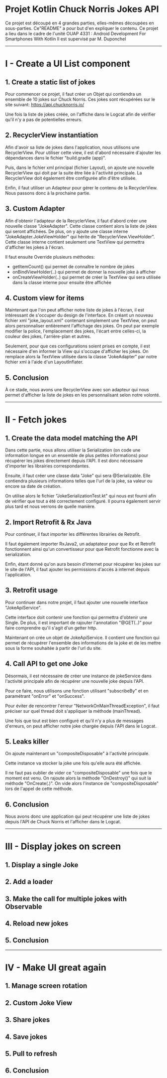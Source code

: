 # Projet Kotlin Chuck Norris Jokes API

Ce projet est découpé en 4 grandes parties, elles-mêmes découpées en sous-parties.
Ce"README" a pour but d'en expliquer le contenu.
Ce projet a lieu dans le cadre de l'unité OUAP 4331 : Android Development For Smartphones With Kotlin
Il est supervisé par M. Duponchel

------------------------------------------------------------------------------------

# I - Create a UI List component


## 1. Create a static list of jokes
Pour commencer ce projet, il faut créer un Objet qui contiendra un ensemble de 10 jokes sur Chuck Norris.
Ces jokes sont récupérées sur le site suivant: https://api.chucknorris.io/

Une fois la liste de jokes créée, on l'affiche dans le Logcat afin de vérifier qu'il n'y a pas de potentielles erreurs.

## 2. RecyclerView instantiation
Afin d'avoir sa liste de jokes dans l'application, nous utilisons une RecyclerView. 
Pour utiliser cette view, il est d'abord nécessaire d'ajouter les dépendances dans le fichier "build.gradle (app)".

Puis, dans le fichier xml principal (fichier Layout), on ajoute une nouvelle RecyclerView qui doit par la suite être liée à l'activité principale.
La RecyclerView doit également être configurée afin d'être utilisée.

Enfin, il faut utiliser un Adapteur pour gérer le contenu de la RecyclerView. Nous passons donc à la prochaine partie.

## 3. Custom Adapter
Afin d'obtenir l'adapteur de la RecyclerView, il faut d'abord créer une nouvelle classe "JokeAdapter".
Cette classe contient alors la liste de jokes qui seront affichées. De plus, on y ajoute une classe interne "JokeAdapter.JokeViewHolder" qui hérite de "RecyclerView.ViewHolder".
Cette classe interne contient seulement une TextView qui permettra d'afficher les jokes à l'écran.

Il faut ensuite Override plusieurs méthodes: 
- getItemCount() qui permet de connaître le nombre de jokes 
- onBindViewHolder(..) qui permet de donner la nouvelle joke à afficher
- onCreateViewHolder(..) qui permet de créer la TextView qui sera utilisée dans la classe interne pour ensuite être affichée

## 4. Custom view for items
Maintenant que l'on peut afficher notre liste de jokes à l'écran, il est intéressant de s'occuper du design de l'interface.
En créant un nouveau fichier xml "joke_layout.xml" contenant simplement une TextView, on peut alors personnaliser entièrement l'affichage des jokes.
On peut par exemple modifier la police, l'emplacement des jokes, l'écart entre celles-ci, la couleur des jokes, l'arrière-plan et autres.

Seulement, pour que ces configurations soient prises en compte, il est nécessaire d'en informer la View qui s'occupe d'afficher les jokes.
On remplace alors la TextView utilisée dans la classe "JokeAdapter" par notre fichier xml à l'aide d'un LayoutInflater.

## 5. Conclusion
À ce stade, nous avons une RecyclerView avec son adapteur qui nous permet d'afficher la liste de jokes en les personnalisant selon notre volonté.

---------------------------------------------------------------------------------------------------------------------------------------

# II - Fetch jokes


## 1. Create the data model matching the API
Dans cette partie, nous allons utiliser la Serialization (on code une information longue en un ensemble de plus petites informations) pour récupérer les jokes directement depuis l'API.
Il est donc nécessaire d'importer les librairies correspondantes.

Ensuite, il faut créer une classe data "Joke" qui sera @Serializable.
Elle contiendra plusieurs informations telles que l'url de la joke, sa valeur ou encore sa date de création.

On utilise alors le fichier "JokeSerializationTest.kt" qui nous est fourni afin de vérifier que tout a été correctement configuré.
Il pourra également servir plus tard et nous verrons de quelle manière.

## 2. Import Retrofit & Rx Java
Pour continuer, il faut importer les différentes librairies de Retrofit.

Il faut également importer RxJava2, un adaptateur pour que Rx et Retrofit fonctionnent ainsi qu'un convertisseur pour que Retrofit fonctionne avec la serialization.

Enfin, étant donné qu'on aura besoin d'internet pour récupérer les jokes sur le site de l'API, il faut ajouter les permissions d'accès à internet depuis l'application.

## 3. Retrofit usage
Pour continuer dans notre projet, il faut ajouter une nouvelle interface "JokeApiService".

Cette interface doit contenir une fonction qui permettra d'obtenir une Single<Joke>.
De plus, il est important de rajouter l'annotation "@GET(..)" pour faire comprendre qu'il s'agit d'un getter http.

Maintenant on crée un objet de JokeApiService.
Il contient une fonction qui permet de récupérer l'ensemble des informations de la joke et de  les mettre sous la forme souhaitée à partir de l'url du site.

## 4. Call API to get one Joke
Désormais, il est nécessaire de créer une instance de jokeService dans l'activité principale afin de récupérer une nouvelle joke depuis l'API.
  
Pour ce faire, nous utilisons une fonction utilisant "subscribeBy" et en paramétrant "onError" et "onSuccess".

Pour éviter de rencontrer l'erreur "NetworkOnMainThreadException", il faut préciser sur quel thread doit s'appliquer la méthode (mainThread).

Une fois que tout est bien configuré et qu'il n'y a plus de messages d'erreurs, on peut afficher notre joke chargée depuis l'API dans le Logcat.

## 5. Leaks killer
On ajoute maintenant un "compositeDisposable" à l'activité principale.
  
Cette instance va stocker la joke une fois qu'elle aura été affichée.
  
Il ne faut pas oublier de vider ce "compositeDisposable" une fois que le moment est venu. On rajoute alors la méthode "OnDestroy()" qui suit la méthode "OnCreate(.)".
On vide alors l'instance de "compositeDisposable" lors de l'appel de cette méthode.
  
## 6. Conclusion
Nous avons donc une application qui peut récupérer une liste de jokes depuis l'API de Chuck Norris et l'afficher dans le Logcat.
  
---------------------------------------------------------------------------------------------------------------------------------------

# III - Display jokes on screen


## 1. Display a single Joke

  
## 2. Add a loader

  
## 3. Make the call for multiple jokes with Observable

  
## 4. Reload new jokes

  
## 5. Conclusion

  
---------------------------------------------------------------------------------------------------------------------------------------

# IV - Make UI great again


## 1. Manage screen rotation

  
## 2. Custom Joke View

  
## 3. Share jokes

  
## 4. Save jokes

  
## 5. Pull to refresh

  
## 6. Conclusion
